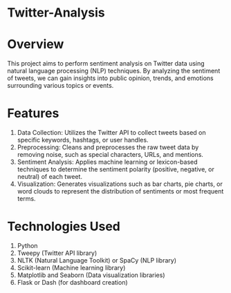 # Twitter-Analysis
# Overview
This project aims to perform sentiment analysis on Twitter data using natural language processing (NLP) techniques. By analyzing the sentiment of tweets, we can gain insights into public opinion, trends, and emotions surrounding various topics or events.

# Features
1. Data Collection: Utilizes the Twitter API to collect tweets based on specific keywords, hashtags, or user handles.
2. Preprocessing: Cleans and preprocesses the raw tweet data by removing noise, such as special characters, URLs, and mentions.
3. Sentiment Analysis: Applies machine learning or lexicon-based techniques to determine the sentiment polarity (positive, negative, or neutral) of each tweet.
4. Visualization: Generates visualizations such as bar charts, pie charts, or word clouds to represent the distribution of sentiments or most frequent terms.

# Technologies Used
1. Python
2. Tweepy (Twitter API library)
3. NLTK (Natural Language Toolkit) or SpaCy (NLP library)
4. Scikit-learn (Machine learning library)
5. Matplotlib and Seaborn (Data visualization libraries)
6. Flask or Dash (for dashboard creation)
